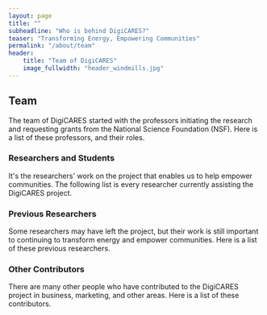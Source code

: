 ```yaml
---
layout: page
title: ""
subheadline: "Who is behind DigiCARES?"
teaser: "Transforming Energy, Empowering Communities"
permalink: "/about/team"
header:
    title: "Team of DigiCARES"
    image_fullwidth: "header_windmills.jpg"
---
```


## Team

The team of DigiCARES started with the professors initiating the research and
requesting grants from the National Science Foundation (NSF). Here is a list of
these professors, and their roles.

### Researchers and Students

It's the researchers' work on the project that enables us to help empower
communities. The following list is every researcher currently assisting the
DigiCARES project.

### Previous Researchers

Some researchers may have left the project, but their work is still important to
continuing to transform energy and empower communities. Here is a list of these
previous researchers.

### Other Contributors

There are many other people who have contributed to the DigiCARES project in
business, marketing, and other areas. Here is a list of these contributors.


